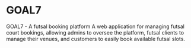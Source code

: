 # GOAL7
GOAL7 - A futsal booking platform A web application for managing futsal court bookings, allowing admins to oversee the platform, futsal clients to manage their venues, and customers to easily book available futsal slots.
